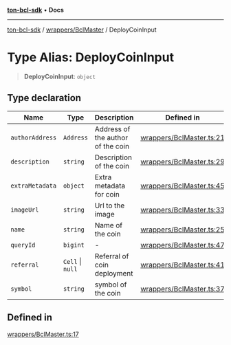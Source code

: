 [**ton-bcl-sdk**](../../../README.md) • **Docs**

***

[ton-bcl-sdk](../../../README.md) / [wrappers/BclMaster](../README.md) / DeployCoinInput

# Type Alias: DeployCoinInput

> **DeployCoinInput**: `object`

## Type declaration

| Name | Type | Description | Defined in |
| ------ | ------ | ------ | ------ |
| `authorAddress` | `Address` | Address of the author of the coin | [wrappers/BclMaster.ts:21](https://github.com/ton-fun-tech/ton-bcl-sdk/blob/0bba482950e2b0c3c4571bd8d4571c35b1dd45d1/src/wrappers/BclMaster.ts#L21) |
| `description` | `string` | Description of the coin | [wrappers/BclMaster.ts:29](https://github.com/ton-fun-tech/ton-bcl-sdk/blob/0bba482950e2b0c3c4571bd8d4571c35b1dd45d1/src/wrappers/BclMaster.ts#L29) |
| `extraMetadata` | `object` | Extra metadata for coin | [wrappers/BclMaster.ts:45](https://github.com/ton-fun-tech/ton-bcl-sdk/blob/0bba482950e2b0c3c4571bd8d4571c35b1dd45d1/src/wrappers/BclMaster.ts#L45) |
| `imageUrl` | `string` | Url to the image | [wrappers/BclMaster.ts:33](https://github.com/ton-fun-tech/ton-bcl-sdk/blob/0bba482950e2b0c3c4571bd8d4571c35b1dd45d1/src/wrappers/BclMaster.ts#L33) |
| `name` | `string` | Name of the coin | [wrappers/BclMaster.ts:25](https://github.com/ton-fun-tech/ton-bcl-sdk/blob/0bba482950e2b0c3c4571bd8d4571c35b1dd45d1/src/wrappers/BclMaster.ts#L25) |
| `queryId` | `bigint` | - | [wrappers/BclMaster.ts:47](https://github.com/ton-fun-tech/ton-bcl-sdk/blob/0bba482950e2b0c3c4571bd8d4571c35b1dd45d1/src/wrappers/BclMaster.ts#L47) |
| `referral` | `Cell` \| `null` | Referral of coin deployment | [wrappers/BclMaster.ts:41](https://github.com/ton-fun-tech/ton-bcl-sdk/blob/0bba482950e2b0c3c4571bd8d4571c35b1dd45d1/src/wrappers/BclMaster.ts#L41) |
| `symbol` | `string` | symbol of the coin | [wrappers/BclMaster.ts:37](https://github.com/ton-fun-tech/ton-bcl-sdk/blob/0bba482950e2b0c3c4571bd8d4571c35b1dd45d1/src/wrappers/BclMaster.ts#L37) |

## Defined in

[wrappers/BclMaster.ts:17](https://github.com/ton-fun-tech/ton-bcl-sdk/blob/0bba482950e2b0c3c4571bd8d4571c35b1dd45d1/src/wrappers/BclMaster.ts#L17)
